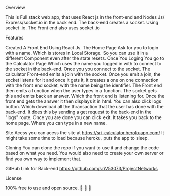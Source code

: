 Overview

This is Full stack web app, that uses React js in the front-end and Nodes Js/ Express/socket.io in the back end. The back-end creates a socket. Using socket .io. The Front end also uses socket .io

Features

Created A Front End Using React Js. The Home Page Ask for you to login with a name. Which is stores in Local Storage. So you can use it in a different Component even after the state resets. Once You Loging You go to the Calculator Page Which uses the name you logged in with to connect to the socket in the back-end. Once you you connect to the socket. The calculator Front-end emits a join with the socket. Once you emit a join, the socket listens for it and once it gets it, it creates a one on one connection with the front end socket, with the name being the identifier. The Front end then emits a function when the user types in a function. The socket gets this and emits back an answer. Which the front end is listening for. Once the front end gets the answer it then displays it in html. You can also click logs button. Which download all the thransaction that the user has done with the back-end. It does this by sending a get request to the back-end in the "logs" route. Once you are done you can click exit. It takes you back to the home page. Where you can type in a new name.


Site Acess you can acess the site at https://sri-calculator.herokuapp.com/ It might take some time to load because heroku, puts the app to sleep.

Cloning You can clone the repo if you want to use it and change the code based on what you need. You would also need to create your own server or find you own way to implement that.

GitHub Link for Back-end https://github.com/sriV53073/ProjectNetworks

License

100% free to use and open source. 🙈 🙉 🙊
